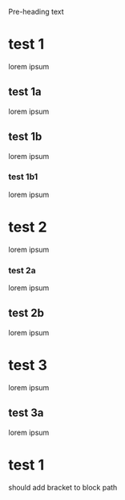 Pre-heading text

# test 1
lorem ipsum

## test 1a
lorem ipsum 

## test 1b
lorem ipsum

### test 1b1
lorem ipsum

# test 2
lorem ipsum

### test 2a
lorem ipsum

## test 2b
lorem ipsum

# test 3
lorem ipsum

## test 3a
lorem ipsum

# test 1
should add bracket to block path